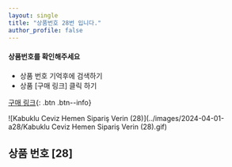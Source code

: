```yaml
---
layout: single
title: "상품번호 28번 입니다."
author_profile: false
---
```




<div class="notice--info">
<h4> 상품번호를 확인해주세요 </h4>
<ul>
    <li> 상품 번호 기억후에 검색하기 </li>
    <li> 상품 [구매 링크] 클릭 하기 </li>
</ul>
</div>




[구매 링크](https://link.coupang.com/a/bwi9yd){: .btn .btn--info}



![Kabuklu Ceviz   Hemen Sipariş Verin (28)](../images/2024-04-01-a28/Kabuklu Ceviz   Hemen Sipariş Verin (28).gif)





## 상품 번호 [28]